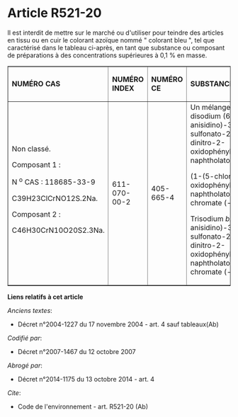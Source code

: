 # Article R521-20

Il est interdit de mettre sur le marché ou d'utiliser pour teindre des articles en tissu ou en cuir le colorant azoïque nommé
" colorant bleu ", tel que caractérisé dans le tableau ci-après, en tant que substance ou composant de préparations à des
concentrations supérieures à 0,1 % en masse.

<table border="1">
  <tbody>
    <tr>
      <td>

**NUMÉRO CAS**

</td>
      <td>

**NUMÉRO INDEX**

</td>
      <td>

**NUMÉRO CE**

</td>
      <td>

**SUBSTANCES**

</td>
    </tr>
    <tr>
      <td> Non classé.

Composant 1 :

N
        <sup>o</sup> CAS : 118685-33-9

C39H23ClCrNO12S.2Na.

Composant 2 :

C46H30CrN10O20S2.3Na.</td>
      <td> 611-070-00-2</td>
      <td> 405-665-4</td>
      <td> Un mélange de : disodium (6-(4-anisidino)-3-sulfonato-2-(3,5-dinitro-2-oxidophénylazo)-1-naphtholato)

(1-(5-chloro-2-oxidophénylazo)-2-naphtholato) chromate (- 1) ;

Trisodium 
        _bis_(6-(4-anisidino)-3-sulfonato-2-(3,5-dinitro-2-oxidophénylazo)-1-naphtholato) chromate (- 1).</td>
    </tr>
  </tbody>
</table>

**Liens relatifs à cet article**

_Anciens textes_:

  - Décret n°2004-1227 du 17 novembre 2004 - art. 4 sauf tableaux(Ab)

_Codifié par_:

  - Décret n°2007-1467 du 12 octobre 2007

_Abrogé par_:

  - Décret n°2014-1175 du 13 octobre 2014 - art. 4

_Cite_:

  - Code de l'environnement - art. R521-20 (Ab)
